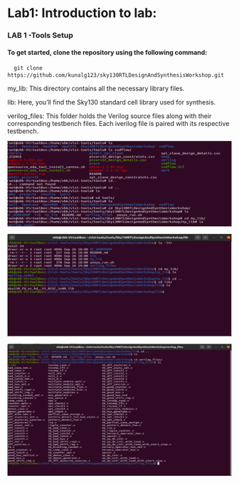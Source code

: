# Lab1: Introduction to lab:
### LAB 1 -Tools Setup
#### To get started, clone the repository using the following command:


      git clone https://github.com/kunalg123/sky130RTLDesignAndSynthesisWorkshop.git
    

</p> my_lib: This directory contains all the necessary library files. </p>
</p> lib: Here, you’ll find the Sky130 standard cell library used for synthesis.</p>
</p> verilog_files: This folder holds the Verilog source files along with their corresponding testbench files. Each iverilog file is paired with its respective testbench.

![Into_and_Setup](https://github.com/VBK0-0/Balakrishna_VSD-HDP/blob/main/Week1/Day_1/2_Labs_using_iverilog_and_gtkwave/Assets/Into_and_Setup.png)


![lib_and_my_lib](https://github.com/VBK0-0/Balakrishna_VSD-HDP/blob/main/Week1/Day_1/2_Labs_using_iverilog_and_gtkwave/Assets/lib_and_my_lib.png)

![Verilog_files](https://github.com/VBK0-0/Balakrishna_VSD-HDP/blob/main/Week1/Day_1/2_Labs_using_iverilog_and_gtkwave/Assets/verilog_files.png)
